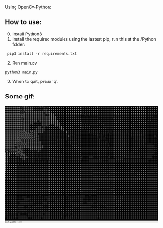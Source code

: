 Using OpenCv-Python:

## How to use:

0. Install Python3
1. Install the required modules using the lastest pip, run this at the /Python folder:

```
 pip3 install -r requirements.txt
 ```
 
2. Run main.py

```
python3 main.py
```

3. When to quit, press 'q'.


## Some gif:

<img src="Python/imgs/ascii_2.gif" width=600/>


